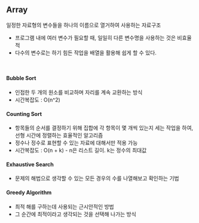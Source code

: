 ## Array

일정한 자료형의 변수들을 하나의 이름으로 열거하여 사용하는 자료구조

* 프로그램 내에 여러 변수가 필요할 때, 일일히 다른 변수명을 사용하는 것은 비효율적
* 다수의 변수로는 하기 힘든 작업을 배열을 활용해 쉽게 할 수 있다.

<br>

#### Bubble Sort

* 인접한 두 개의 원소를 비교하며 자리를 계속 교환하는 방식 
* 시간복잡도 : O(n^2)

#### Counting Sort

* 항목들의 순서를 결정하기 위해 집합에 각 항목이 몇 개씩 있는지 세는 작업을 하여, 선형 시간에 정렬하는 효율적인 알고리즘
* 정수나 정수로 표현할 수 있는 자료에 대해서만 적용 가능
* 시간복잡도 : O(n + k) - n은 리스트 길이. k는 정수의 최대값

#### Exhaustive Search

* 문제의 해법으로 생각할 수 있는 모든 경우의 수를 나열해보고 확인하는 기법

#### Greedy Algorithm

* 최적 해를 구하는데 사용되는 근시안적인 방법
* 그 순간에 최적이라고 생각되는 것을 선택해 나가는 방식

